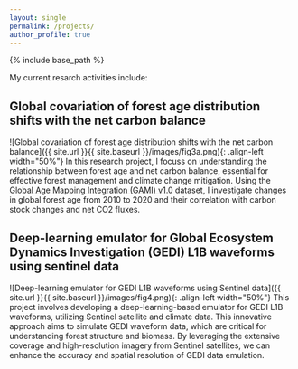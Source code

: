 ```yaml
---
layout: single
permalink: /projects/
author_profile: true
---
```


{% include base_path %}

My current resarch activities include:

## Global covariation of forest age distribution shifts with the net carbon balance
![Global covariation of forest age distribution shifts with the net carbon balance]({{ site.url }}{{ site.baseurl }}/images/fig3a.png){: .align-left width="50%"}
In this research project, I focuss on understanding the relationship between forest age and net carbon balance, essential for effective forest management and climate change mitigation. Using the [Global Age Mapping Integration (GAMI) v1.0](https://besnardsim.users.earthengine.app/view/globalforestage) dataset, I investigate changes in global forest age from 2010 to 2020 and their correlation with carbon stock changes and net CO2 fluxes.

## Deep-learning emulator for Global Ecosystem Dynamics Investigation (GEDI) L1B waveforms using sentinel data
![Deep-learning emulator for GEDI L1B waveforms using Sentinel data]({{ site.url }}{{ site.baseurl }}/images/fig4.png){: .align-left width="50%"}
This project involves developing a deep-learning-based emulator for GEDI  L1B waveforms, utilizing Sentinel satellite and climate data. This innovative approach aims to simulate GEDI waveform data, which are critical for understanding forest structure and biomass. By leveraging the extensive coverage and high-resolution imagery from Sentinel satellites, we can enhance the accuracy and spatial resolution of GEDI data emulation.




